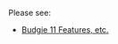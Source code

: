 Please see:

 - [Budgie 11 Features, etc.](https://raw.githubusercontent.com/budgie-desktop/info/master/NEXT_NOTES.md)
